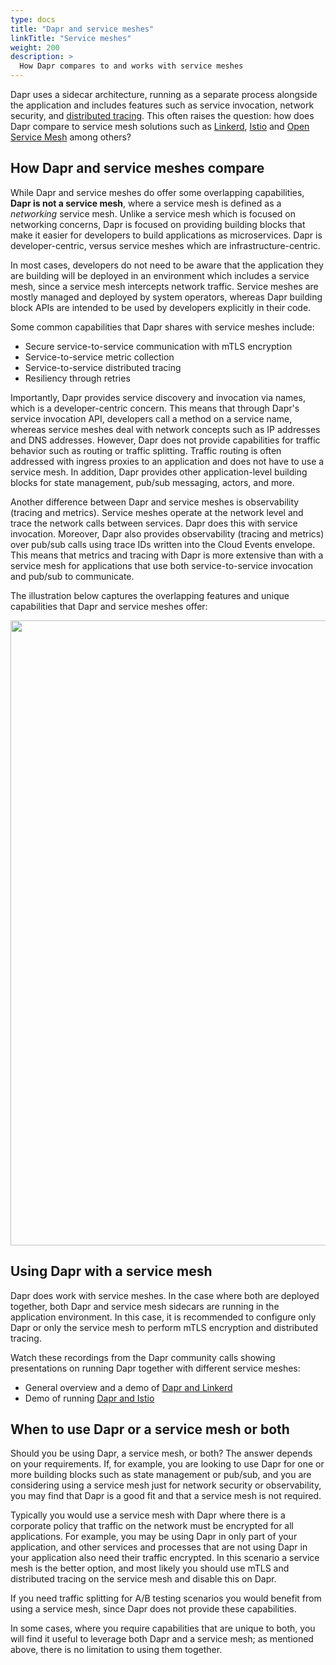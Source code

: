 ```yaml
---
type: docs
title: "Dapr and service meshes"
linkTitle: "Service meshes"
weight: 200
description: >
  How Dapr compares to and works with service meshes
---
```


Dapr uses a sidecar architecture, running as a separate process alongside the application and includes features such as service invocation, network security, and [distributed tracing](https://middleware.io/blog/what-is-distributed-tracing/). This often raises the question: how does Dapr compare to service mesh solutions such as [Linkerd](https://linkerd.io/), [Istio](https://istio.io/) and [Open Service Mesh](https://openservicemesh.io/) among others?

## How Dapr and service meshes compare
While Dapr and service meshes do offer some overlapping capabilities, **Dapr is not a service mesh**, where a service mesh is defined as a *networking* service mesh. Unlike a service mesh which is focused on networking concerns, Dapr is focused on providing building blocks that make it easier for developers to build applications as microservices. Dapr is developer-centric, versus service meshes which are infrastructure-centric.

In most cases, developers do not need to be aware that the application they are building will be deployed in an environment which includes a service mesh, since a service mesh intercepts network traffic. Service meshes are mostly managed and deployed by system operators, whereas Dapr building block APIs are intended to be used by developers explicitly in their code.

Some common capabilities that Dapr shares with service meshes include:
- Secure service-to-service communication with mTLS encryption
- Service-to-service metric collection
- Service-to-service distributed tracing
- Resiliency through retries

 Importantly, Dapr provides service discovery and invocation via names, which is a developer-centric concern. This means that through Dapr's service invocation API, developers call a method on a service name, whereas service meshes deal with network concepts such as IP addresses and DNS addresses. However, Dapr does not provide capabilities for traffic behavior such as routing or traffic splitting. Traffic routing is often addressed with ingress proxies to an application and does not have to use a service mesh. In addition, Dapr provides other application-level building blocks for state management, pub/sub messaging, actors, and more.

Another difference between Dapr and service meshes is observability (tracing and metrics). Service meshes operate at the network level and trace the network calls between services. Dapr does this with service invocation. Moreover, Dapr also provides observability (tracing and metrics) over pub/sub calls using trace IDs written into the Cloud Events envelope. This means that metrics and tracing with Dapr is more extensive than with a service mesh for applications that use both service-to-service invocation and pub/sub to communicate.

The illustration below captures the overlapping features and unique capabilities that Dapr and service meshes offer:

<img src="/images/service-mesh.png" width=1000>

## Using Dapr with a service mesh
Dapr does work with service meshes. In the case where both are deployed together, both Dapr and service mesh sidecars are running in the application environment. In this case, it is recommended to configure only Dapr or only the service mesh to perform mTLS encryption and distributed tracing.

Watch these recordings from the Dapr community calls showing presentations on running Dapr together with different service meshes:
- General overview and a demo of [Dapr and Linkerd](https://youtu.be/xxU68ewRmz8?t=142)
- Demo of running [Dapr and Istio](https://youtu.be/ngIDOQApx8g?t=335)

## When to use Dapr or a service mesh or both
Should you be using Dapr, a service mesh, or both? The answer depends on your requirements. If, for example, you are looking to use Dapr for one or more building blocks such as state management or pub/sub, and you are considering using a service mesh just for network security or observability, you may find that Dapr is a good fit and that a service mesh is not required.

Typically you would use a service mesh with Dapr where there is a corporate policy that traffic on the network must be encrypted for all applications. For example, you may be using Dapr in only part of your application, and other services and processes that are not using Dapr in your application also need their traffic encrypted. In this scenario a service mesh is the better option, and most likely you should use mTLS and distributed tracing on the service mesh and disable this on Dapr.

If you need traffic splitting for A/B testing scenarios you would benefit from using a service mesh, since Dapr does not provide these capabilities.

In some cases, where you require capabilities that are unique to both, you will find it useful to leverage both Dapr and a service mesh; as mentioned above, there is no limitation to using them together.
